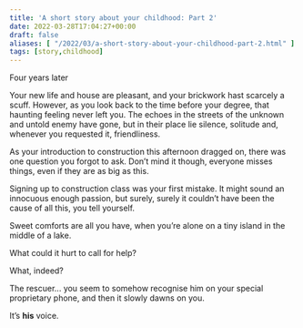 ```yaml
---
title: 'A short story about your childhood: Part 2'
date: 2022-03-28T17:04:27+00:00
draft: false
aliases: [ "/2022/03/a-short-story-about-your-childhood-part-2.html" ]
tags: [story,childhood]
---
```


Four years later

Your new life and house are pleasant, and your brickwork hast scarcely a scuff. However, as you look back to the time before your degree, that haunting feeling never left you. The echoes in the streets of the unknown and untold enemy have gone, but in their place lie silence, solitude and, whenever you requested it, friendliness.

As your introduction to construction this afternoon dragged on, there was one question you forgot to ask. Don’t mind it though, everyone misses things, even if they are as big as this.

Signing up to construction class was your first mistake. It might sound an innocuous enough passion, but surely, surely it couldn’t have been the cause of all this, you tell yourself.

Sweet comforts are all you have, when you’re alone on a tiny island in the middle of a lake.

What could it hurt to call for help?

What, indeed?

The rescuer... you seem to somehow recognise him on your special proprietary phone, and then it slowly dawns on you.

It’s **his** voice.